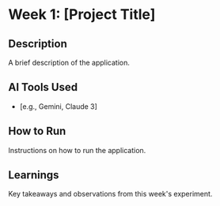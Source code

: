 # Week 1: [Project Title]

## Description

A brief description of the application.

## AI Tools Used

*   [e.g., Gemini, Claude 3]

## How to Run

Instructions on how to run the application.

## Learnings

Key takeaways and observations from this week's experiment.
